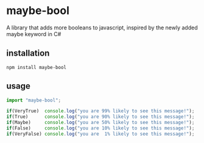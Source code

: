 # maybe-bool
A library that adds more booleans to javascript, inspired by the newly added maybe keyword in C#

## installation
```
npm install maybe-bool
```

## usage
```typescript
import "maybe-bool";

if(VeryTrue)  console.log("you are 99% likely to see this message!");
if(True)      console.log("you are 90% likely to see this message!");
if(Maybe)     console.log("you are 50% likely to see this message!");
if(False)     console.log("you are 10% likely to see this message!");
if(VeryFalse) console.log("you are  1% likely to see this message!");
```
